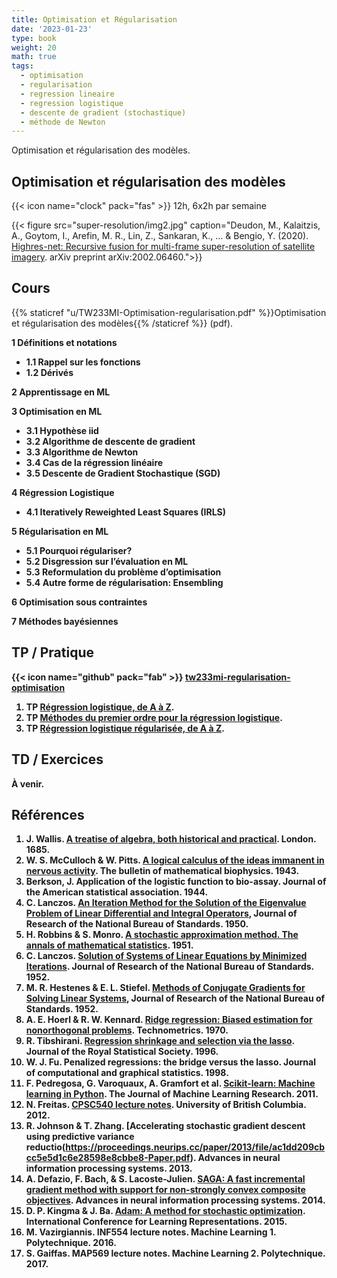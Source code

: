 ```yaml
---
title: Optimisation et Régularisation
date: '2023-01-23'
type: book
weight: 20
math: true
tags:
  - optimisation
  - regularisation
  - regression lineaire
  - regression logistique
  - descente de gradient (stochastique)
  - méthode de Newton
---
```


Optimisation et régularisation des modèles.

<!--more-->

## Optimisation et régularisation des modèles

{{< icon name="clock" pack="fas" >}} 12h, 6x2h par semaine

{{< figure src="super-resolution/img2.jpg" caption="Deudon, M., Kalaitzis, A., Goytom, I., Arefin, M. R., Lin, Z., Sankaran, K., ... & Bengio, Y. (2020). [Highres-net: Recursive fusion for multi-frame super-resolution of satellite imagery](https://arxiv.org/pdf/2002.06460.pdf). arXiv preprint arXiv:2002.06460.">}}

## Cours

{{% staticref "u/TW233MI-Optimisation-regularisation.pdf" %}}Optimisation et régularisation des modèles{{% /staticref %}} (pdf).

<b>1 Définitions et notations
- 1.1 Rappel sur les fonctions
- 1.2 Dérivés

<b>2 Apprentissage en ML</b>

<b>3 Optimisation en ML</b>
- 3.1 Hypothèse iid
- 3.2 Algorithme de descente de gradient
- 3.3 Algorithme de Newton
- 3.4 Cas de la régression linéaire
- 3.5 Descente de Gradient Stochastique (SGD)

<b>4 Régression Logistique</b>
- 4.1 Iteratively Reweighted Least Squares (IRLS)

<b>5 Régularisation en ML</b>
- 5.1 Pourquoi régulariser?
- 5.2 Disgression sur l’évaluation en ML
- 5.3 Reformulation du problème d’optimisation
- 5.4 Autre forme de régularisation: Ensembling

<b>6 Optimisation sous contraintes</b>

<b>7 Méthodes bayésiennes</b>

## TP / Pratique 
{{< icon name="github" pack="fab" >}} [tw233mi-regularisation-optimisation](https://framagit.org/MichelDeudon/tw233mi-regularisation-optimisation)

1. TP [Régression logistique, de A à Z](https://framagit.org/MichelDeudon/tw233mi-regularisation-optimisation/blob/main/td/td1-logistic-regression-az.ipynb).
2. TP [Méthodes du premier ordre pour la régression logistique](https://framagit.org/MichelDeudon/tw233mi-regularisation-optimisation/blob/main/td/td2-regularized-logistic-regression.ipynb).
3. TP [Régression logistique régularisée, de A à Z](https://framagit.org/MichelDeudon/tw233mi-regularisation-optimisation/blob/main/td/td3-regularized-logistic-regression.ipynb).

## TD / Exercices

À venir.

## Références
1. J. Wallis. [A treatise of algebra, both historical and practical](https://royalsocietypublishing.org/doi/10.1098/rstl.1685.0053). London. 1685.
2. W. S. McCulloch & W. Pitts. [A logical calculus of the ideas immanent in nervous activity](https://www.cs.cmu.edu/~./epxing/Class/10715/reading/McCulloch.and.Pitts.pdf). The bulletin of mathematical biophysics. 1943.
3. Berkson, J. Application of the logistic function to bio-assay. Journal of the American statistical association. 1944.
4. C. Lanczos. [An Iteration Method for the Solution of the Eigenvalue Problem of Linear Differential and Integral Operators](https://nvlpubs.nist.gov/nistpubs/jres/045/jresv45n4p255_a1b.pdf), Journal of Research of the National Bureau of Standards. 1950.
5. H. Robbins & S. Monro. [A stochastic approximation method. The annals of mathematical statistics](https://www.columbia.edu/~ww2040/8100F16/RM51.pdf). 1951.
6. C. Lanczos. [Solution of Systems of Linear Equations by Minimized Iterations](https://nvlpubs.nist.gov/nistpubs/jres/049/jresv49n1p33_A1b.pdf). Journal of Research of the National Bureau of Standards. 1952.
7. M. R. Hestenes & E. L. Stiefel. [Methods of Conjugate Gradients for Solving Linear Systems](https://nvlpubs.nist.gov/nistpubs/jres/049/jresv49n6p409_a1b.pdf), Journal of Research of the National Bureau of Standards. 1952.
8. A. E. Hoerl & R. W. Kennard. [Ridge regression: Biased estimation for nonorthogonal problems](https://homepages.math.uic.edu/~lreyzin/papers/ridge.pdf). Technometrics. 1970.
9. R. Tibshirani. [Regression shrinkage and selection via the lasso](https://cs.nyu.edu/~roweis/csc2515-2006/readings/lasso.pdf). Journal of the Royal Statistical Society. 1996.
10. W. J. Fu. Penalized regressions: the bridge versus the lasso. Journal of computational and graphical statistics. 1998.
11. F. Pedregosa, G. Varoquaux, A. Gramfort et al. [Scikit-learn: Machine learning in Python](https://www.jmlr.org/papers/volume12/pedregosa11a/pedregosa11a.pdf). The Journal of Machine Learning Research. 2011.
12. N. Freitas. [CPSC540 lecture notes](https://www.cs.ubc.ca/~nando/540-2013/lectures.html). University of British Columbia. 2012.
13. R. Johnson & T. Zhang. [Accelerating stochastic gradient descent using predictive variance reductio(https://proceedings.neurips.cc/paper/2013/file/ac1dd209cbcc5e5d1c6e28598e8cbbe8-Paper.pdf). Advances in neural information processing systems. 2013.
14. A. Defazio, F. Bach, & S. Lacoste-Julien. [SAGA: A fast incremental gradient method with support for non-strongly convex composite objectives](https://proceedings.neurips.cc/paper_files/paper/2014/file/ede7e2b6d13a41ddf9f4bdef84fdc737-Paper.pdf). Advances in neural information processing systems. 2014.
15. D. P. Kingma & J. Ba. [Adam: A method for stochastic optimization](https://arxiv.org/pdf/1412.6980.pdf). International Conference for Learning Representations. 2015.
16. M. Vazirgiannis. INF554 lecture notes. Machine Learning 1. Polytechnique. 2016.
17. S. Gaiffas. MAP569 lecture notes. Machine Learning 2. Polytechnique. 2017.
